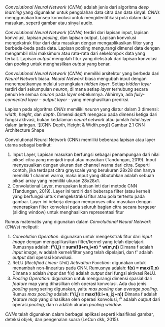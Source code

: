 _Convolutional Neural Network_ (_CNNs_) adalah jenis dari algoritma _deep learning_ yang digunakan untuk pengolahan data citra dan data sinyal. _CNNs_ menggunakan konsep konvolusi untuk mengidentifikasi pola dalam data masukan, seperti gambar atau sinyal audio.

_Convolutional Neural Network_ (_CNNs_) terdiri dari lapisan input, lapisan konvolusi, lapisan _pooling_, dan lapisan output. Lapisan konvolusi mengekstrak fitur dari data masukan dengan mengaplikasikan filter yang berbeda-beda pada data. Lapisan pooling mengurangi dimensi data dengan mengambil nilai maksimum atau rata-rata dari sekelompok data yang terkait. Lapisan _output_ mengolah fitur yang diekstrak dari lapisan konvolusi dan _pooling_ untuk menghasilkan _output_ yang benar.

_Convolutional Neural Network_ (_CNNs_) memiliki arsitektur yang berbeda dari _Neural Network_ biasa. _Neural Network_ biasa mengubah input dengan menempatkannya melalui serangkaian _hidden layer_. Setiap _hidden layer_ terdiri dari sekumpulan _neuron_, di mana setiap _layer_ terhubung secara penuh ke semua _neuron_ pada _layer_ sebelumnya. Akhirnya, ada _fully-connected layer_ – _output layer_ - yang menghasilkan prediksi.

Lapisan pada algoritma _CNNs_ memiliki _neuron_ yang diatur dalam 3 dimensi: _width_, _height_, dan _depth_. Dimensi _depth_ mengacu pada dimensi ketiga dari fungsi aktivasi, bukan kedalaman _neural network_ atau jumlah _total layer_ dalam jaringan.
![[CNN Depth, Height & Width.png]]
Gambar 2.1 CNN Architecture Shape


Convolutional Neural Network (CNN) memiliki beberapa lapisan atau layer utama sebagai berikut:
1. Input Layer, Lapisan masukan berfungsi sebagai penampungan dari nilai piksel citra yang menjadi input atau masukan (Tandungan, 2019). Input menyesuaikan dengan ukuran dan channel warna dari citra. Seperti contoh, jika terdapat citra grayscale yang berukuran 28x28 dan hanya memiliki 1 channel warna, maka input yang dibutuhkan adalah sebuah piksel array yang memiliki ukuran 28x28x1.
2. Convolutional Layer, merupakan lapisan inti dari metode CNN (Tandungan, 2019). Layer ini terdiri dari beberapa filter (atau kernel) yang berfungsi untuk mengekstraksi fitur atau pola tertentu pada gambar. Layer ini bekerja dengan memproses citra masukan dengan menerapkan filter konvolusi pada seluruh bagian citra secara bergeser (sliding window) untuk menghasilkan representasi fitur








Rumus matematis yang digunakan dalam _Convolutional Neural Network_ (_CNNs_) meliputi:
1. _Convolution Operation_: digunakan untuk mengekstrak fitur dari _input image_ dengan mengaplikasikan filter/kernel yang telah dipelajari. Rumusnya adalah:
   **f'(i,j) = sum(f(i+m,j+n) * w(m,n))**
   Dimana f adalah _input image_, w adalah kernel/filter yang telah dipelajari, dan f' adalah _output_ dari operasi konvolusi.
2. ReLU (_Rectified Linear Unit_) _Activation Function_: digunakan untuk menambah non-linearitas pada CNN. Rumusnya adalah:
   **f(x) = max(0,x)**
   Dimana x adalah _input_ dan f(x) adalah _output_ dari fungsi aktivasi ReLU.
3. _Pooling Operation_: digunakan untuk mengurangi dimensi spasial dari _feature_ map yang dihasilkan oleh operasi konvolusi. Ada dua jenis _pooling_ yang sering digunakan, yaitu _max pooling_ dan _average pooling_. Rumus _max pooling_ adalah:
   **f'(i,j) = max(f(i:i+n, j:j+n))**
   Dimana f adalah _feature map_ yang dihasilkan oleh operasi konvolusi, f' adalah _output_ dari operasi _pooling_, dan n adalah ukuran _pooling window_.

_CNNs_ telah digunakan dalam berbagai aplikasi seperti klasifikasi gambar, deteksi objek, dan pengenalan suara (LeCun dkk, 2015).
